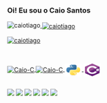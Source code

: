 ### Oi! Eu sou o Caio Santos

<link rel="stylesheet" href="https://cdn.jsdelivr.net/gh/devicons/devicon@v2.15.1/devicon.min.css">
<link rel="stylesheet" href="https://cdn.jsdelivr.net/gh/devicons/devicon@v2.15.1/devicon.min.css">
          
          
<div>
  <a href = "https://github.com/caiotiago">
   <p><img align="left" src="https://github-readme-stats.vercel.app/api/top-langs?username=caiotiago&show_icons=true&locale=en&layout=compact" alt="caiotiago" /></p>

<p>&nbsp;<img align="center" src="https://github-readme-stats.vercel.app/api?username=caiotiago&show_icons=true&locale=en" alt="caiotiago" /></p>

<p><img align="center" src="https://github-readme-streak-stats.herokuapp.com/?user=caiotiago&" alt="caiotiago" /></p>
    
</div>

<div style="display: inline_block"><br>
  
   <i class="devicon-c-plain colored"></i>
   <i class="devicon-cplusplus-plain colored"></i>

   <img align="center" alt="Caio-C" height="30" width="40" src="https://cdn.jsdelivr.net/gh/devicons/devicon/icons/cplusplus/cplusplus-original.svg">          
  <img align="center" alt="Caio-C" height="30" width="40" src="https://cdn.jsdelivr.net/gh/devicons/devicon/icons/c/c-original.svg">
  <img align="center" alt="Caio-Python" height="30" width="40" src="https://raw.githubusercontent.com/devicons/devicon/master/icons/python/python-original.svg">
  <img align="center" alt="Caio-Csharp" height="30" width="40" src="https://raw.githubusercontent.com/devicons/devicon/master/icons/csharp/csharp-original.svg">
</div>

##

<div> 
  <a href="https://www.youtube.com/channel/UCBkooywQq6gjQ0xczzKP8ow" target="_blank"><img src="https://img.shields.io/badge/YouTube-FF0000?style=for-the-badge&logo=youtube&logoColor=white" target="_blank"></a>
  <a href="https://www.instagram.com/_caiotiago/" target="_blank"><img src="https://img.shields.io/badge/-Instagram-%23E4405F?style=for-the-badge&logo=instagram&logoColor=white" target="_blank"></a>
 	<a href="https://www.twitch.tv/tiagotv12" target="_blank"><img src="https://img.shields.io/badge/Twitch-9146FF?style=for-the-badge&logo=twitch&logoColor=white" target="_blank"></a>
 <a href="https://discord.gg/cq9gxjxZ" target="_blank"><img src="https://img.shields.io/badge/Discord-7289DA?style=for-the-badge&logo=discord&logoColor=white" target="_blank"></a> 
  <a href = "mailto:caiotobe@gmail.com"><img src="https://img.shields.io/badge/-Gmail-%23333?style=for-the-badge&logo=gmail&logoColor=white" target="_blank"></a>
  <a href="" target="_blank"><img src="https://img.shields.io/badge/-LinkedIn-%230077B5?style=for-the-badge&logo=linkedin&logoColor=white" target="_blank"></a> 
